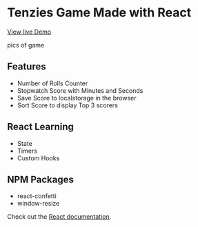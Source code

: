 # Tenzies Game Made with React

[View live Demo](https://saadamirpk.github.io/tenzies-react-game/)

pics of game

## Features
- Number of Rolls Counter
- Stopwatch Score with Minutes and Seconds
- Save Score to localstorage in the browser
- Sort Score to display Top 3 scorers

## React Learning
- State
- Timers
- Custom Hooks

## NPM Packages
- react-confetti
- window-resize

Check out the [React documentation](https://reactjs.org/).
